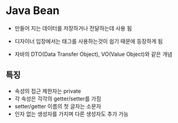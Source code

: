 # Java Bean

- 만들어 지는 데이터를 저장하거나 전달하는데 사용 됨
- 디자이너 입장에서는 태그를 사용하는것이 쉽기 때문에 등장하게 됨

- 자바의 DTO(Data Transfer Object), VO(Value Object)와 같은 개념



## 특징

- 속성의 접근 제한자는 private
- 각 속성은 각각의 getter/setter를 가짐
- setter/getter 이름의 첫 글자는 소문자
- 인자 없는 생성자를 가지며 다른 생성자도 추가 가능